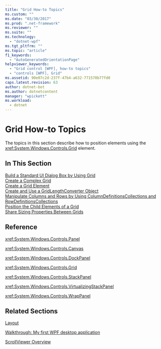 ```yaml
---
title: "Grid How-to Topics"
ms.custom: ""
ms.date: "03/30/2017"
ms.prod: ".net-framework"
ms.reviewer: ""
ms.suite: ""
ms.technology: 
  - "dotnet-wpf"
ms.tgt_pltfrm: ""
ms.topic: "article"
f1_keywords: 
  - "AutoGeneratedOrientationPage"
helpviewer_keywords: 
  - "Grid control [WPF], how-to topics"
  - "controls [WPF], Grid"
ms.assetid: 90e07c2d-237f-47b4-a632-771570b77fd0
caps.latest.revision: 63
author: dotnet-bot
ms.author: dotnetcontent
manager: "wpickett"
ms.workload: 
  - dotnet
---
```

# Grid How-to Topics
The topics in this section describe how to position elements using the <xref:System.Windows.Controls.Grid> element.  
  
## In This Section  
 [Build a Standard UI Dialog Box by Using Grid](../../../../docs/framework/wpf/controls/how-to-build-a-standard-ui-dialog-box-by-using-grid.md)  
 [Create a Complex Grid](../../../../docs/framework/wpf/controls/how-to-create-a-complex-grid.md)  
 [Create a Grid Element](../../../../docs/framework/wpf/controls/how-to-create-a-grid-element.md)  
 [Create and Use a GridLengthConverter Object](../../../../docs/framework/wpf/controls/how-to-create-and-use-a-gridlengthconverter-object.md)  
 [Manipulate Columns and Rows by Using ColumnDefinitionsCollections and RowDefinitionsCollections](../../../../docs/framework/wpf/controls/manipulate-columns-and-rows-by-using-columndefinitionscollections.md)  
 [Position the Child Elements of a Grid](../../../../docs/framework/wpf/controls/how-to-position-the-child-elements-of-a-grid.md)  
 [Share Sizing Properties Between Grids](../../../../docs/framework/wpf/controls/how-to-share-sizing-properties-between-grids.md)  
  
## Reference  
 <xref:System.Windows.Controls.Panel>  
  
 <xref:System.Windows.Controls.Canvas>  
  
 <xref:System.Windows.Controls.DockPanel>  
  
 <xref:System.Windows.Controls.Grid>  
  
 <xref:System.Windows.Controls.StackPanel>  
  
 <xref:System.Windows.Controls.VirtualizingStackPanel>  
  
 <xref:System.Windows.Controls.WrapPanel>  
  
## Related Sections  
 [Layout](../../../../docs/framework/wpf/advanced/layout.md)  
  
 [Walkthrough: My first WPF desktop application](../../../../docs/framework/wpf/getting-started/walkthrough-my-first-wpf-desktop-application.md)  
  
 [ScrollViewer Overview](../../../../docs/framework/wpf/controls/scrollviewer-overview.md)
